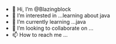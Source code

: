 - 👋 Hi, I’m @Blazingblock
- 👀 I’m interested in ...learning about java
- 🌱 I’m currently learning ...java
- 💞️ I’m looking to collaborate on ...
- 📫 How to reach me ...

<!---
Blazingblock/Blazingblock is a ✨ special ✨ repository because its `README.md` (this file) appears on your GitHub profile.
You can click the Preview link to take a look at your changes.
--->
